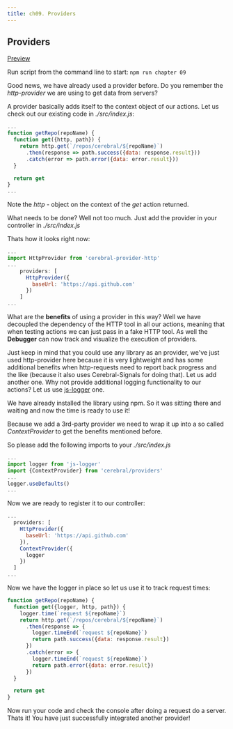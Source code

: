 ```yaml
---
title: ch09. Providers
---
```


## Providers

[Preview](09)

Run script from the command line to start:
`npm run chapter 09`

Good news, we have already used a provider before. Do you remember the *http-provider* we are using to get data from servers?

A provider basically adds itself to the context object of our actions. Let us check out our existing code in *./src/index.js*:
```js
...
function getRepo(repoName) {
  function get({http, path}) {
    return http.get(`/repos/cerebral/${repoName}`)
      .then(response => path.success({data: response.result}))
      .catch(error => path.error({data: error.result}))
  }

  return get
}
...
```
Note the *http* - object on the context of the *get* action returned.

What needs to be done? Well not too much. Just add the provider in your controller in *./src/index.js*

Thats how it looks right now:
```js
...
import HttpProvider from 'cerebral-provider-http'
...
    providers: [
      HttpProvider({
        baseUrl: 'https://api.github.com'
      })
    ]
...
```

What are the **benefits** of using a provider in this way? Well we have decoupled the dependency of the HTTP tool in all our actions, meaning that when testing actions we can just pass in a fake HTTP tool. As well the **Debugger** can now track and visualize the execution of providers.

Just keep in mind that you could use any library as an provider, we've just used http-provider here because it is very lightweight and has some additional benefits when http-requests need to report back progress and the like (because it also uses Cerebral-Signals for doing that). Let us add another one. Why not provide additional logging functionality to our actions? Let us use [js-logger](https://github.com/jonnyreeves/js-logger) one.

We have already installed the library using npm. So it was sitting there and waiting and now the time is ready to use it!

Because we add a 3rd-party provider we need to wrap it up into a so called *ContextProvider* to get the benefits mentioned before.

So please add the following imports to your *./src/index.js*
```js
...
import logger from 'js-logger'
import {ContextProvider} from 'cerebral/providers'
...
logger.useDefaults()
...
```

Now we are ready to register it to our controller:
```js
...
  providers: [
    HttpProvider({
      baseUrl: 'https://api.github.com'
    }),
    ContextProvider({
      logger
    })
  ]
...
```

Now we have the logger in place so let us use it to track request times:
```js
function getRepo(repoName) {
  function get({logger, http, path}) {
    logger.time(`request ${repoName}`)
    return http.get(`/repos/cerebral/${repoName}`)
      .then(response => {
        logger.timeEnd(`request ${repoName}`)
        return path.success({data: response.result})
      })
      .catch(error => {
        logger.timeEnd(`request ${repoName}`)
        return path.error({data: error.result})
      })
  }

  return get
}
```

Now run your code and check the console after doing a request do a server.
Thats it! You have just successfully integrated another provider!

